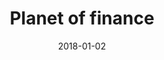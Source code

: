 ---
layout: site
title: "Planet of finance"
date: 2018-01-02
categories: [community]
version: 1.6.2
major: 1
minor: 6
patch: 2
slug: planet-of-finance
link: https://planetoffinance.com/
permalink: /sites/:slug
---